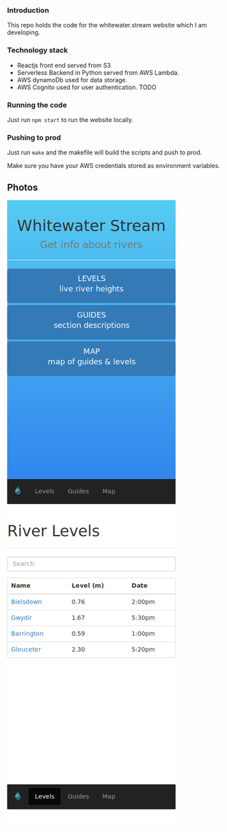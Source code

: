 ### Introduction

This repo holds the code for the whitewater.stream website which I am developing.

### Technology stack

* Reactjs front end served from S3
* Serverless Backend in Python served from AWS Lambda.
* AWS dynamoDb used for data storage.
* AWS Cognito used for user authentication. TODO

### Running the code

Just run `npm start` to run the website locally.

### Pushing to prod

Just run `make` and the makefile will build the scripts and push to prod.

Make sure you have your AWS credentials stored as environment variables.

## Photos

![Home](./docs/home.png)
![Levels](./docs/levels.png)
